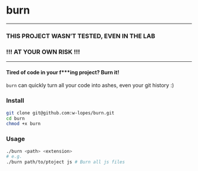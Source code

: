 # burn

---

### THIS PROJECT WASN’T TESTED, EVEN IN THE LAB
### !!! AT YOUR OWN RISK !!!

---

#### Tired of code in your f***ing project? Burn it!

`burn` can quickly turn all your code into ashes, even your git history :)

### Install
```bash
git clone git@github.com:w-lopes/burn.git
cd burn
chmod +x burn
```

### Usage
```bash
./burn <path> <extension>
# e.g.
./burn path/to/ptoject js # Burn all js files
```
